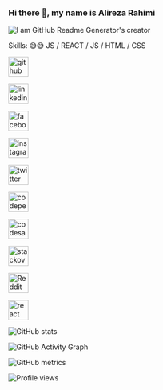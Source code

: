 ### Hi there 👋, my name is Alireza Rahimi

![I am GitHub Readme Generator's creator](https://github.com/webdesign-alireza-Rahimi/AlirezaRahimi/blob/main/Web%201920%20%E2%80%93%201.png?raw=true)








Skills: 😅😅
      JS  / REACT / JS / HTML / CSS 



[<img src='https://cdn.jsdelivr.net/npm/simple-icons@3.0.1/icons/github.svg' alt='github' height='40'>](https://github.com/webdesign-alireza-Rahimi) 

[<img src='https://cdn.jsdelivr.net/npm/simple-icons@3.0.1/icons/linkedin.svg' alt='linkedin' height='40'>](https://www.linkedin.com/in/alirezarahimi-fum-eng-pc01/) 

[<img src='https://cdn.jsdelivr.net/npm/simple-icons@3.0.1/icons/facebook.svg' alt='facebook' height='40'>](https://www.facebook.com/Nelson_Maria)

[<img src='https://cdn.jsdelivr.net/npm/simple-icons@3.0.1/icons/instagram.svg' alt='instagram' height='40'>](https://www.instagram.com/nelson_1380/)  

[<img src='https://cdn.jsdelivr.net/npm/simple-icons@3.0.1/icons/twitter.svg' alt='twitter' height='40'>](https://twitter.com/Alireza04264714)  

[<img src='https://cdn.jsdelivr.net/npm/simple-icons@3.0.1/icons/codepen.svg' alt='codepen' height='40'>](https://codepen.io/webdesign-alireza-rahimi) 

[<img src='https://cdn.jsdelivr.net/npm/simple-icons@3.0.1/icons/codesandbox.svg' alt='codesandbox' height='40'>](https://codesandbox.io/u/webdesign-alireza-Rahimi) 

[<img src='https://cdn.jsdelivr.net/npm/simple-icons@3.0.1/icons/stackoverflow.svg' alt='stackoverflow' height='40'>](https://stackoverflow.com/users/16630294)

[<img src='https://cdn.jsdelivr.net/npm/simple-icons@3.0.1/icons/reddit.svg' alt='Reddit' height='40'>](https://www.reddit.com/user/nelson_1380) 

[<img src='https://cdn.jsdelivr.net/npm/simple-icons@3.0.1/icons/react.svg' alt='react' height='40'>](https://camo.githubusercontent.com/48d099290b4cb2d7937bcd96e8497cf1845b54a810a6432c70cf944b60b40c77/68747470733a2f2f7261776769742e636f6d2f676f72616e67616a69632f72656163742d69636f6e732f6d61737465722f72656163742d69636f6e732e737667)  

![GitHub stats](https://github-readme-stats.vercel.app/api?username=webdesign-alireza-Rahimi&show_icons=true)  

![GitHub Activity Graph](https://activity-graph.herokuapp.com/graph?username=webdesign-alireza-Rahimi)  

![GitHub metrics](https://metrics.lecoq.io/webdesign-alireza-Rahimi)  

![Profile views](https://gpvc.arturio.dev/webdesign-alireza-Rahimi)  

